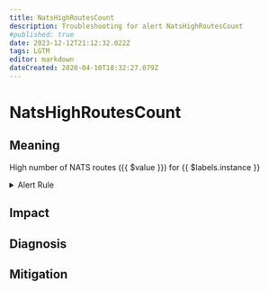 ```yaml
---
title: NatsHighRoutesCount
description: Troubleshooting for alert NatsHighRoutesCount
#published: true
date: 2023-12-12T21:12:32.022Z
tags: LGTM
editor: markdown
dateCreated: 2020-04-10T18:32:27.079Z
---
```


# NatsHighRoutesCount

## Meaning
[//]: # "Short paragraph that explains what the alert means"
High number of NATS routes ({{ $value }}) for {{ $labels.instance }}

<details>
  <summary>Alert Rule</summary>

  ```yaml
alert: NatsHighRoutesCount
expr: gnatsd_varz_routes > 10
for: 3m
labels:
    severity: warning
annotations:
    summary: Nats high routes count (instance {{ $labels.instance }})
    description: |-
        High number of NATS routes ({{ $value }}) for {{ $labels.instance }}
          VALUE = {{ $value }}
          LABELS = {{ $labels }}
    runbook: http://wiki.ringsq.io/runbook/NatsHighRoutesCount

  ```
</details>


## Impact
[//]: # "What could / will happen if the alert is not addressed"



## Diagnosis
[//]: # "Steps to take to identify the cause of the problem"



## Mitigation
[//]: # "The steps necessary to resolve the alert"
